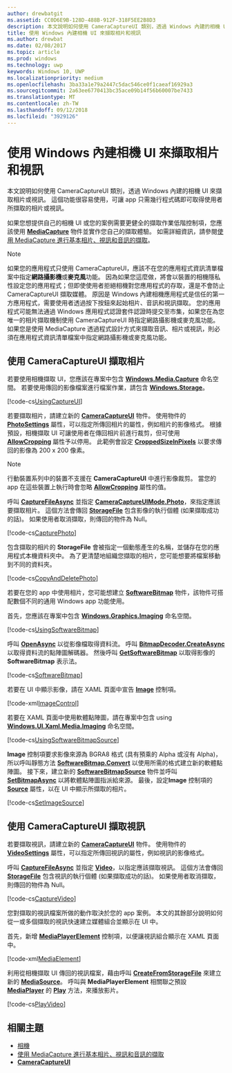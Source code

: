 ```yaml
---
author: drewbatgit
ms.assetid: CC0D6E9B-128D-488B-912F-318F5EE2B8D3
description: 本文說明如何使用 CameraCaptureUI 類別，透過 Windows 內建的相機 UI 來擷取相片或視訊。
title: 使用 Windows 內建相機 UI 來擷取相片和視訊
ms.author: drewbat
ms.date: 02/08/2017
ms.topic: article
ms.prod: windows
ms.technology: uwp
keywords: Windows 10, UWP
ms.localizationpriority: medium
ms.openlocfilehash: 3ba33a1e79a2447c5dac546ce0f1caeaf16929a3
ms.sourcegitcommit: 2a63ee6770413bc35ace09b14f56b60007be7433
ms.translationtype: MT
ms.contentlocale: zh-TW
ms.lasthandoff: 09/12/2018
ms.locfileid: "3929126"
---
```

# <a name="capture-photos-and-video-with-windows-built-in-camera-ui"></a>使用 Windows 內建相機 UI 來擷取相片和視訊



本文說明如何使用 CameraCaptureUI 類別，透過 Windows 內建的相機 UI 來擷取相片或視訊。 這個功能很容易使用，可讓 app 只需幾行程式碼即可取得使用者所擷取的相片或視訊。

如果您想提供自己的相機 UI 或您的案例需要更健全的擷取作業低階控制項，您應該使用 [**MediaCapture**](https://msdn.microsoft.com/library/windows/apps/br241124) 物件並實作您自己的擷取體驗。 如需詳細資訊，請參閱[使用 MediaCapture 進行基本相片、視訊和音訊的擷取](basic-photo-video-and-audio-capture-with-MediaCapture.md)。

> [!NOTE]
> 如果您的應用程式只使用 CameraCaptureUI，應該不在您的應用程式資訊清單檔案中指定**網路攝影機**或**麥克風**功能。 因為如果您這麼做，將會以裝置的相機隱私性設定您的應用程式；但即使使用者拒絕相機對您應用程式的存取，還是不會防止 CameraCaptureUI 擷取媒體。 原因是 Windows 內建相機應用程式是信任的第一方應用程式，需要使用者透過按下按鈕來起始相片、音訊和視訊擷取。 您的應用程式可能無法通過 Windows 應用程式認證套件認證時提交至市集，如果您在為您唯一的相片擷取機制使用 CameraCaptureUI 時指定網路攝影機或麥克風功能。
> 如果您是使用 MediaCapture 透過程式設計方式來擷取音訊、相片或視訊，則必須在應用程式資訊清單檔案中指定網路攝影機或麥克風功能。

## <a name="capture-a-photo-with-cameracaptureui"></a>使用 CameraCaptureUI 擷取相片

若要使用相機擷取 UI，您應該在專案中包含 [**Windows.Media.Capture**](https://msdn.microsoft.com/library/windows/apps/br226738) 命名空間。 若要使用傳回的影像檔案進行檔案作業，請包含 [**Windows.Storage**](https://msdn.microsoft.com/library/windows/apps/br227346)。

[!code-cs[UsingCaptureUI](./code/CameraCaptureUIWin10/cs/MainPage.xaml.cs#SnippetUsingCaptureUI)]

若要擷取相片，請建立新的 [**CameraCaptureUI**](https://msdn.microsoft.com/library/windows/apps/br241030) 物件。 使用物件的 [**PhotoSettings**](https://msdn.microsoft.com/library/windows/apps/br241058) 屬性，可以指定所傳回相片的屬性，例如相片的影像格式。 根據預設，相機擷取 UI 可讓使用者在傳回相片前進行裁剪，但可使用 [**AllowCropping**](https://msdn.microsoft.com/library/windows/apps/br241042) 屬性予以停用。 此範例會設定 [**CroppedSizeInPixels**](https://msdn.microsoft.com/library/windows/apps/br241044) 以要求傳回的影像為 200 x 200 像素。

> [!NOTE]
> 行動裝置系列中的裝置不支援在 **CameraCaptureUI** 中進行影像裁剪。 當您的 app 在這些裝置上執行時會忽略 [**AllowCropping**](https://msdn.microsoft.com/library/windows/apps/br241042) 屬性的值。

呼叫 [**CaptureFileAsync**](https://msdn.microsoft.com/library/windows/apps/br241057) 並指定 [**CameraCaptureUIMode.Photo**](https://msdn.microsoft.com/library/windows/apps/br241040)，來指定應該要擷取相片。 這個方法會傳回 [**StorageFile**](https://msdn.microsoft.com/library/windows/apps/br227171) 包含影像的執行個體 (如果擷取成功的話)。 如果使用者取消擷取，則傳回的物件為 Null。

[!code-cs[CapturePhoto](./code/CameraCaptureUIWin10/cs/MainPage.xaml.cs#SnippetCapturePhoto)]

包含擷取的相片的 **StorageFile** 會被指定一個動態產生的名稱，並儲存在您的應用程式本機資料夾中。 為了更清楚地組織您擷取的相片，您可能想要將檔案移動到不同的資料夾。

[!code-cs[CopyAndDeletePhoto](./code/CameraCaptureUIWin10/cs/MainPage.xaml.cs#SnippetCopyAndDeletePhoto)]

若要在您的 app 中使用相片，您可能想建立 [**SoftwareBitmap**](https://msdn.microsoft.com/library/windows/apps/dn887358) 物件，該物件可搭配數個不同的通用 Windows app 功能使用。

首先，您應該在專案中包含 [**Windows.Graphics.Imaging**](https://msdn.microsoft.com/library/windows/apps/br226400) 命名空間。

[!code-cs[UsingSoftwareBitmap](./code/CameraCaptureUIWin10/cs/MainPage.xaml.cs#SnippetUsingSoftwareBitmap)]

呼叫 [**OpenAsync**](https://msdn.microsoft.com/library/windows/apps/br227116) 以從影像檔取得資料流。 呼叫 [**BitmapDecoder.CreateAsync**](https://msdn.microsoft.com/library/windows/apps/br226182) 以取得資料流的點陣圖解碼器。 然後呼叫 [**GetSoftwareBitmap**](https://msdn.microsoft.com/library/windows/apps/dn887332) 以取得影像的 **SoftwareBitmap** 表示法。

[!code-cs[SoftwareBitmap](./code/CameraCaptureUIWin10/cs/MainPage.xaml.cs#SnippetSoftwareBitmap)]

若要在 UI 中顯示影像，請在 XAML 頁面中宣告 [**Image**](https://msdn.microsoft.com/library/windows/apps/br242752) 控制項。

[!code-xml[ImageControl](./code/CameraCaptureUIWin10/cs/MainPage.xaml#SnippetImageControl)]

若要在 XAML 頁面中使用軟體點陣圖，請在專案中包含 using [**Windows.UI.Xaml.Media.Imaging**](https://msdn.microsoft.com/library/windows/apps/br243258) 命名空間。

[!code-cs[UsingSoftwareBitmapSource](./code/CameraCaptureUIWin10/cs/MainPage.xaml.cs#SnippetUsingSoftwareBitmapSource)]

**Image** 控制項要求影像來源為 BGRA8 格式 (具有預乘的 Alpha 或沒有 Alpha)，所以呼叫靜態方法 [**SoftwareBitmap.Convert**](https://msdn.microsoft.com/library/windows/apps/dn887362) 以使用所需的格式建立新的軟體點陣圖。 接下來，建立新的 [**SoftwareBitmapSource**](https://msdn.microsoft.com/library/windows/apps/dn997854) 物件並呼叫 [**SetBitmapAsync**](https://msdn.microsoft.com/library/windows/apps/dn997856) 以將軟體點陣圖指派給來源。 最後，設定**Image** 控制項的 [**Source**](https://msdn.microsoft.com/library/windows/apps/br242760) 屬性，以在 UI 中顯示所擷取的相片。

[!code-cs[SetImageSource](./code/CameraCaptureUIWin10/cs/MainPage.xaml.cs#SnippetSetImageSource)]

## <a name="capture-a-video-with-cameracaptureui"></a>使用 CameraCaptureUI 擷取視訊

若要擷取視訊，請建立新的 [**CameraCaptureUI**](https://msdn.microsoft.com/library/windows/apps/br241030) 物件。 使用物件的 [**VideoSettings**](https://msdn.microsoft.com/library/windows/apps/br241059) 屬性，可以指定所傳回視訊的屬性，例如視訊的影像格式。

呼叫 [**CaptureFileAsync**](https://msdn.microsoft.com/library/windows/apps/br241057) 並指定 [**Video**](https://msdn.microsoft.com/library/windows/apps/br241059)，以指定應該擷取視訊。 這個方法會傳回 [**StorageFile**](https://msdn.microsoft.com/library/windows/apps/br227171) 包含視訊的執行個體 (如果擷取成功的話)。 如果使用者取消擷取，則傳回的物件為 Null。

[!code-cs[CaptureVideo](./code/CameraCaptureUIWin10/cs/MainPage.xaml.cs#SnippetCaptureVideo)]

您對擷取的視訊檔案所做的動作取決於您的 app 案例。 本文的其餘部分說明如何從一或多個擷取的視訊快速建立媒體組合並顯示在 UI 中。

首先，新增 [**MediaPlayerElement**](https://docs.microsoft.com/uwp/api/Windows.UI.Xaml.Controls.MediaPlayerElement) 控制項，以便讓視訊組合顯示在 XAML 頁面中。

[!code-xml[MediaElement](./code/CameraCaptureUIWin10/cs/MainPage.xaml#SnippetMediaElement)]


利用從相機擷取 UI 傳回的視訊檔案，藉由呼叫 [**CreateFromStorageFile**](https://docs.microsoft.com/uwp/api/windows.media.core.mediasource) 來建立新的 **[MediaSource](https://docs.microsoft.com/uwp/api/windows.media.core.mediasource.createfromstoragefile)**。 呼叫與 **MediaPlayerElement** 相關聯之預設 **[MediaPlayer](https://docs.microsoft.com/uwp/api/windows.media.playback.mediaplayer)** 的 **[Play](https://docs.microsoft.com/uwp/api/windows.media.playback.mediaplayer.Play)** 方法，來播放影片。

[!code-cs[PlayVideo](./code/CameraCaptureUIWin10/cs/MainPage.xaml.cs#SnippetPlayVideo)]
 

## <a name="related-topics"></a>相關主題

* [相機](camera.md)
* [使用 MediaCapture 進行基本相片、視訊和音訊的擷取](basic-photo-video-and-audio-capture-with-MediaCapture.md)
* [**CameraCaptureUI**](https://msdn.microsoft.com/library/windows/apps/br241030) 
 

 




